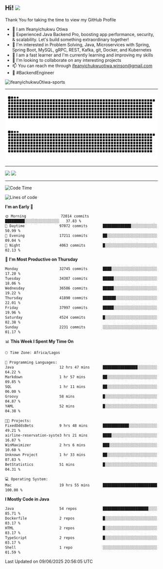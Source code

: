 <!-- BLOG-POST-LIST:START --><!-- BLOG-POST-LIST:END -->

## Hi! <img src="https://media.giphy.com/media/hvRJCLFzcasrR4ia7z/giphy.gif" width="4%"> 

Thank You for taking the time to view my GitHub Profile

- 👋 I am Ifeanyichukwu Otiwa
- 🚀 Experienced Java Backend Pro, boosting app performance, security, & scalability. Let's build something extraordinary together!
- 👀 I'm interested in Problem Solving, Java, Microservices with Spring, Spring Boot, MySQL, gRPC, REST, Kafka, git, Docker, and Kubernetes
- 🌱 I am a fast learner and I'm currently learning and improving my skills
- 💞️ I'm looking to collaborate on any interesting projects
- 📫 You can reach me through ifeanyichukwuotiwa.winson@gmail.com
- 🚀 #BackendEngineer

<p align="left" marginTop="10px"> <img src="https://komarev.com/ghpvc/?username=ifeanyichukwuOtiwa-sports&label=Profile%20views&color=0e75b6&style=for-the-badge" alt="ifeanyichukwuOtiwa-sports" /> </p>

***

<!--🐍📈SNAKEGRAPH / 🌐WEBSITE: https://github.com/Platane/snk -->
![github contribution grid snake animation](https://raw.githubusercontent.com/ifeanyichukwuOtiwa-sports/ifeanyichukwuOtiwa-sports/output/github-contribution-grid-snake-dark.svg#gh-dark-mode-only)![github contribution grid snake animation](https://raw.githubusercontent.com/ifeanyichukwuOtiwa-sports/ifeanyichukwuOtiwa-sports/output/github-contribution-grid-snake.svg#gh-light-mode-only)

***

<p float="left">
  <img float="left" src="https://github-readme-stats.vercel.app/api?username=ifeanyichukwuOtiwa-sports&count_private=true&include_all_commits=true&theme=react&show_icons=true" />
  <img float="right" src="https://github-readme-stats.vercel.app/api/top-langs/?username=ifeanyichukwuOtiwa-sports&layout=compact&show_icons=true&theme=react" /> 
</p>

***



<!--START_SECTION:waka-->
![Code Time](http://img.shields.io/badge/Code%20Time-3%2C789%20hrs%2055%20mins-blue)

![Lines of code](https://img.shields.io/badge/From%20Hello%20World%20I%27ve%20Written-52.2%20million%20lines%20of%20code-blue)

**I'm an Early 🐤** 

```text
🌞 Morning                72014 commits       █████████░░░░░░░░░░░░░░░░   37.83 % 
🌆 Daytime                97072 commits       █████████████░░░░░░░░░░░░   50.99 % 
🌃 Evening                17211 commits       ██░░░░░░░░░░░░░░░░░░░░░░░   09.04 % 
🌙 Night                  4063 commits        █░░░░░░░░░░░░░░░░░░░░░░░░   02.13 % 
```
📅 **I'm Most Productive on Thursday** 

```text
Monday                   32745 commits       ████░░░░░░░░░░░░░░░░░░░░░   17.20 % 
Tuesday                  34387 commits       █████░░░░░░░░░░░░░░░░░░░░   18.06 % 
Wednesday                36586 commits       █████░░░░░░░░░░░░░░░░░░░░   19.22 % 
Thursday                 41890 commits       ██████░░░░░░░░░░░░░░░░░░░   22.01 % 
Friday                   37997 commits       █████░░░░░░░░░░░░░░░░░░░░   19.96 % 
Saturday                 4524 commits        █░░░░░░░░░░░░░░░░░░░░░░░░   02.38 % 
Sunday                   2231 commits        ░░░░░░░░░░░░░░░░░░░░░░░░░   01.17 % 
```


📊 **This Week I Spent My Time On** 

```text
🕑︎ Time Zone: Africa/Lagos

💬 Programming Languages: 
Java                     12 hrs 47 mins      ████████████████░░░░░░░░░   64.22 % 
Markdown                 1 hr 57 mins        ██░░░░░░░░░░░░░░░░░░░░░░░   09.85 % 
SQL                      1 hr 11 mins        ██░░░░░░░░░░░░░░░░░░░░░░░   06.00 % 
Groovy                   58 mins             █░░░░░░░░░░░░░░░░░░░░░░░░   04.87 % 
YAML                     52 mins             █░░░░░░░░░░░░░░░░░░░░░░░░   04.38 % 

🐱‍💻 Projects: 
FixedOddsBets            9 hrs 48 mins       ████████████░░░░░░░░░░░░░   49.21 % 
airline-reservation-syste3 hrs 21 mins       ████░░░░░░░░░░░░░░░░░░░░░   16.87 % 
WinMaximizer             2 hrs 6 mins        ███░░░░░░░░░░░░░░░░░░░░░░   10.60 % 
Unknown Project          1 hr 33 mins        ██░░░░░░░░░░░░░░░░░░░░░░░   07.83 % 
BetStatistics            51 mins             █░░░░░░░░░░░░░░░░░░░░░░░░   04.31 % 

💻 Operating System: 
Mac                      19 hrs 55 mins      █████████████████████████   100.00 % 
```

**I Mostly Code in Java** 

```text
Java                     54 repos            █████████████████████░░░░   85.71 % 
Dockerfile               2 repos             █░░░░░░░░░░░░░░░░░░░░░░░░   03.17 % 
HTML                     2 repos             █░░░░░░░░░░░░░░░░░░░░░░░░   03.17 % 
TypeScript               2 repos             █░░░░░░░░░░░░░░░░░░░░░░░░   03.17 % 
Shell                    1 repo              ░░░░░░░░░░░░░░░░░░░░░░░░░   01.59 % 
```




 Last Updated on 09/06/2025 20:56:05 UTC
<!--END_SECTION:waka-->

<!--
<p align="center">
![trophy](https://github-profile-trophy.vercel.app/?username=ifeanyichukwuOtiwa-sports&theme=onedark) (https://github.com/ryo-ma/github-profile-trophy)
</p>
-->

<!---
ifeanyi-otiwa/ifeanyi-otiwa is a ✨ special ✨ repository because its `README.md` (this file) appears on your GitHub profile.
You can click the Preview link to take a look at your changes.
--->
